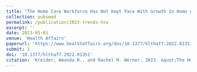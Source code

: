 ```yaml
---
title: "The Home Care Workforce Has Not Kept Pace With Growth In Home And Community-Based Services"
collection: pubsmed
permalink: /publication/2023-trends-hcw
excerpt: ''
date: 2023-05-01
venue: 'Health Affairs'
paperurl: 'https://www.healthaffairs.org/doi/10.1377/hlthaff.2022.01351'
submit: 1
doi: '10.1377/hlthaff.2022.01351'
citation: 'Kreider, Amanda R., and Rachel M. Werner. 2023. &quot;The Home Care Workforce Has Not Kept Pace With Growth In Home And Community-Based Services.&quot; <i>Health Affairs (Project Hope)</i> 42 (5): 650–57. https://doi.org/10.1377/hlthaff.2022.01351.'
---
```


